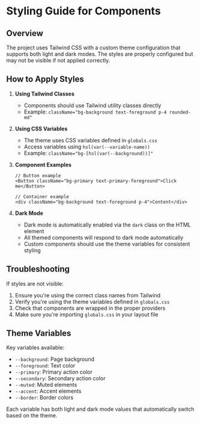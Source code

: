 # Styling Guide for Components

## Overview
The project uses Tailwind CSS with a custom theme configuration that supports both light and dark modes. The styles are properly configured but may not be visible if not applied correctly.

## How to Apply Styles

1. **Using Tailwind Classes**
   - Components should use Tailwind utility classes directly
   - Example: `className="bg-background text-foreground p-4 rounded-md"`

2. **Using CSS Variables**
   - The theme uses CSS variables defined in `globals.css`
   - Access variables using `hsl(var(--variable-name))`
   - Example: `className="bg-[hsl(var(--background))]"`

3. **Component Examples**
   ```tsx
   // Button example
   <Button className="bg-primary text-primary-foreground">Click me</Button>

   // Container example
   <div className="bg-background text-foreground p-4">Content</div>
   ```

4. **Dark Mode**
   - Dark mode is automatically enabled via the `dark` class on the HTML element
   - All themed components will respond to dark mode automatically
   - Custom components should use the theme variables for consistent styling

## Troubleshooting

If styles are not visible:

1. Ensure you're using the correct class names from Tailwind
2. Verify you're using the theme variables defined in `globals.css`
3. Check that components are wrapped in the proper providers
4. Make sure you're importing `globals.css` in your layout file

## Theme Variables

Key variables available:
- `--background`: Page background
- `--foreground`: Text color
- `--primary`: Primary action color
- `--secondary`: Secondary action color
- `--muted`: Muted elements
- `--accent`: Accent elements
- `--border`: Border colors

Each variable has both light and dark mode values that automatically switch based on the theme.